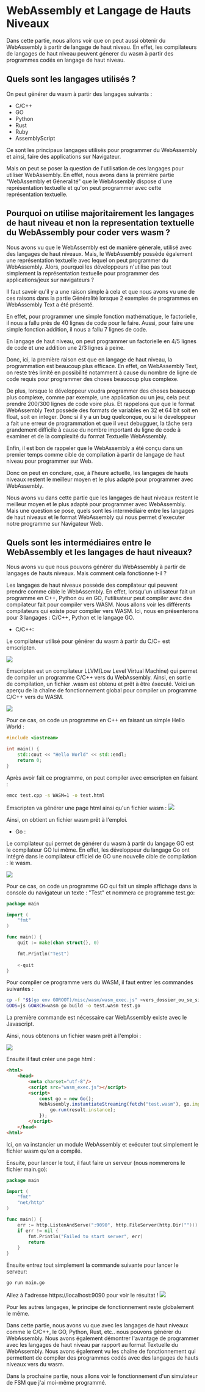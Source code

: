 # WebAssembly et Langage de Hauts Niveaux

Dans cette partie, nous allons voir que on peut aussi obtenir du WebAssembly à partir de langage de haut niveau. En effet, les compilateurs de langages de haut niveau peuvent génerer du wasm à partir des programmes codés en langage de haut niveau.

## Quels sont les langages utilisés ? 

On peut générer du wasm à partir des langages suivants : 
  - C/C++
  - GO
  - Python
  - Rust
  - Ruby
  - AssemblyScript
  
Ce sont les principaux langages utilisés pour programmer du WebAssembly et ainsi, faire des applications sur Navigateur.

Mais on peut se poser la question de l'utilisation de ces langages pour utiliser WebAssembly. En effet, nous avons dans la première partie "WebAssembly et Géneralité" que le WebAssembly dispose d'une représentation textuelle et qu'on peut programmer avec cette représentation textuelle.

## Pourquoi on utilise majoritairement les langages de haut niveau et non la representation textuelle du WebAssembly pour coder vers wasm ?

Nous avons vu que le WebAssembly est de manière génerale, utilisé avec des langages de haut niveaux. 
Mais, le WebAssembly possède également une représentation textuelle avec lequel on peut programmer du WebAssembly. Alors, pourquoi les développeurs n'utilise pas tout simplement la représentation textuelle pour programmer des applications/jeux sur navigateurs ?

Il faut savoir qu'il y a une raison simple à cela et que nous avons vu une de ces raisons dans la partie Généralité lorsque 2 exemples de programmes en WebAssembly Text a été présenté. 

En effet, pour programmer une simple fonction mathématique, le factorielle, il nous a fallu près de 40 lignes de code pour le faire. Aussi, pour faire une simple fonction addition, il nous a fallu 7 lignes de code. 

En langage de haut niveau, on peut programmer un factorielle en 4/5 lignes de code et une addition une 2/3 lignes à peine. 

Donc, ici, la première raison est que en langage de haut niveau, la programmation est beaucoup plus efficace. En effet, on WebAssembly Text, on reste très limité en possibilité notamment à cause du nombre de ligne de code requis pour programmer des choses beaucoup plus complexe. 

De plus, lorsque le développeur voudra programmer des choses beaucoup plus complexe, comme par exemple, une application ou un jeu, cela peut prendre 200/300 lignes de code voire plus. Et rappelons que que le format WebAssembly Text possède des formats de variables en 32 et 64 bit soit en float, soit en integer. Donc si il y a un bug quelconque, ou si le developpeur a fait une erreur de programmation et que il veut debugguer, la tâche sera grandement difficile à cause du nombre important du ligne de code à examiner et de la complexité du format Textuelle WebAssembly.

Enfin, il est bon de rappeler que le WebAssembly a été conçu dans un premier temps comme cible de compilation à partir de langage de haut niveau pour programmer sur Web.

Donc on peut en conclure, que, à l'heure actuelle, les langages de hauts niveaux restent le meilleur moyen et le plus adapté pour programmer avec WebAssembly.

Nous avons vu dans cette partie que les langages de haut niveaux restent le meilleur moyen et le plus adapté pour programmer avec WebAssembly. Mais une question se pose, quels sont les intermédiaire entre les langages de haut niveaux et le format WebAssembly qui nous permet d'executer notre programme sur Navigateur Web.

## Quels sont les intermédiaires entre le WebAssembly et les langages de haut niveaux?
  
Nous avons vu que nous pouvons générer du WebAssembly à partir de langages de hauts niveaux. Mais comment cela fonctionne t-il ?

Les langages de haut niveaux possède des compilateur qui peuvent prendre comme cible le WebAssembly. En effet, lorsqu'un utilisateur fait un programme en C++, Python ou en GO, l'utilisateur peut compiler avec des compilateur fait pour compiler vers WASM. Nous allons voir les différents compilateurs qui existe pour compiler vers WASM. Ici, nous en présenterons pour 3 langages : C/C++, Python et le langage GO.

- C/C++:

Le compilateur utilisé pour générer du wasm à partir du C/C+ est emscripten.

<img src="images/Emscripten_logo_full.png">

Emscripten est un compilateur LLVM(Low Level Virtual Machine) qui permet de compiler un programme C/C++ vers du WebAssembly. Ainsi, en sortie de compilation, un fichier .wasm est obtenu et prêt à être éxecuté. Voici un aperçu de la chaîne de fonctionnement global pour compiler un programme C/C++ vers du WASM.

<img src="images/emscripten.png"> 

Pour ce cas, on code un programme en C++ en faisant un simple Hello World : 
```C++
#include <iostream>

int main() {
	std::cout << "Hello World" << std::endl;
	return 0;
}
```

Après avoir fait ce programme, on peut compiler avec emscripten en faisant : 
```bash
emcc test.cpp -s WASM=1 -o test.html
```
Emscripten va générer une page html ainsi qu'un fichier wasm : 
<img src="images/emcc2.png">

Ainsi, on obtient un fichier wasm prêt à l'emploi.

- Go : 

Le compilateur qui permet de générer du wasm à partir du langage GO est le compilateur GO lui même. En effet, les développeur du langage Go ont intégré dans le compilateur officiel de GO une nouvelle cible de compilation : le wasm.

<img src="images/GO.png">

Pour ce cas, on code un programme GO qui fait un simple affichage dans la console du navigateur un texte : "Test" et nommera ce programme test.go: 
```GO
package main

import (
	"fmt"
)

func main() {
	quit := make(chan struct{}, 0)

	fmt.Println("Test")
	
	<-quit
}
```
Pour compiler ce programme vers du WASM, il faut entrer les commandes suivantes : 
```bash
cp -f "$$(go env GOROOT)/misc/wasm/wasm_exec.js" <vers_dossier_ou_se_situe_votre_fichier_wasm>
GOOS=js GOARCH=wasm go build -o test.wasm test.go
```
La première commande est nécessaire car WebAssembly existe avec le Javascript.

Ainsi, nous obtenons un fichier wasm prêt à l'emploi : 

<img src="images/go_test.png">

Ensuite il faut créer une page html :   
```html
<html>  
    <head>
        <meta charset="utf-8"/>
        <script src="wasm_exec.js"></script>
        <script>
            const go = new Go();
            WebAssembly.instantiateStreaming(fetch("test.wasm"), go.importObject).then((result) => {
                go.run(result.instance);
            });
        </script>
    </head>
<html>
```
Ici, on va instancier un module WebAssembly et exécuter tout simplement le fichier wasm qu'on a compilé.

Ensuite, pour lancer le tout, il faut faire un serveur (nous nommerons le fichier main.go): 
```Go
package main

import (
	"fmt"
	"net/http"
)

func main() {
	err := http.ListenAndServe(":9090", http.FileServer(http.Dir("")))
	if err != nil {
		fmt.Println("Failed to start server", err)
		return
	}
}
```

Ensuite entrez tout simplement la commande suivante pour lancer le serveur: 
```bash
go run main.go
```
Allez à l'adresse https://localhost:9090 pour voir le résultat ! 
<img src="images/test2.png">

Pour les autres langages, le principe de fonctionnement reste globalement le même.

Dans cette partie, nous avons vu que avec les langages de haut niveaux comme le C/C++, le GO, Python, Rust, etc.. nous pouvons générer du WebAssembly. Nous avons également démontrer l'avantage de programmer avec les langages de haut niveau par rapport au format Textuelle du WebAssembly. Nous avons également vu les chaîne de fonctionnement qui permettent de compiler des programmes codés avec des langages de hauts niveaux vers du wasm.

Dans la prochaine partie, nous allons voir le fonctionnement d'un simulateur de FSM que j'ai moi-même programmé.